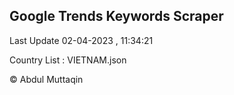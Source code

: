 

## Google Trends Keywords Scraper 
 
Last Update 02-04-2023 , 11:34:21

Country List :
VIETNAM.json



© Abdul Muttaqin 
